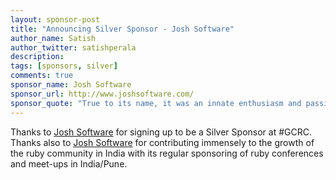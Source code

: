 ```yaml
---
layout: sponsor-post
title: "Announcing Silver Sponsor - Josh Software"
author_name: Satish
author_twitter: satishperala
description:
tags: [sponsors, silver]
comments: true
sponsor_name: Josh Software
sponsor_url: http://www.joshsoftware.com/
sponsor_quote: "True to its name, it was an innate enthusiasm and passion for building web solutions in Ruby On Rails that led to the establishment of Josh Software in 2007. With a belief that Programming is An Art, Josh Software has a unique organizational process focused to facilitate high performance, scalability and high-standard code quality. The hand picked Josh Software team of 25 regularly contributes back to the Ruby community."
---
```


Thanks to <a href="http://www.joshsoftware.com/" target="_blank">Josh Software</a> for signing up to be a Silver Sponsor at #GCRC. Thanks also to <a href="http://www.joshsoftware.com/" target="_blank">Josh Software</a> for contributing immensely to the growth of the ruby community in India with its regular sponsoring of ruby conferences and meet-ups in India/Pune.
